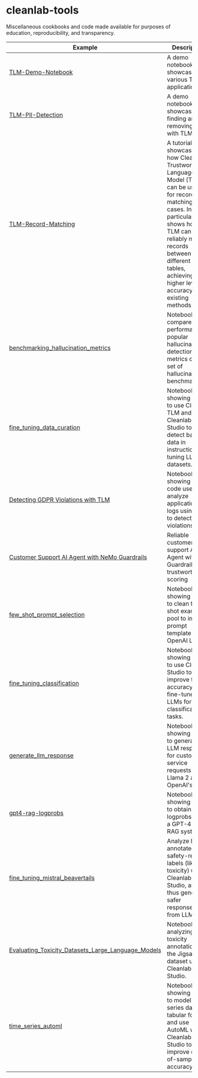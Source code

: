 # cleanlab-tools
Miscellaneous cookbooks and code made available for purposes of education, reproducibility, and transparency.


| Example                                                                                | Description                                                                                                                               |
|----------------------------------------------------------------------------------------|-------------------------------------------------------------------------------------------------------------------------------------------|
| [TLM-Demo-Notebook](TLM-Demo-Notebook/TLM-Demo.ipynb) | A demo notebook showcasing various TLM applications
| [TLM-PII-Detection](TLM-PII-Detection/TLM-PII-Detection.ipynb) | A demo notebook showcasing finding and removing PII with TLM
| [TLM-Record-Matching](TLM-Record-Matching/data_enrichment_record_matching_tutorial.ipynb) | A tutorial showcasing how Cleanlab's Trustworthy Language Model (TLM) can be used for record matching use cases. In particular, this shows how TLM can reliably match records between two different data tables, achieving higher levels of accuracy than existing methods.
| [benchmarking_hallucination_metrics](benchmarking_hallucination_metrics/benchmark_hallucination_metrics.ipynb) | Notebook that compares the performance of popular hallucination detection metrics on a set of hallucination benchmarks.
| [fine_tuning_data_curation](fine_tuning_data_curation/fine_tuning_data_curation.ipynb) | Notebook showing how to use Cleanlab TLM and Cleanlab Studio to detect bad data in instruction tuning LLM datasets.   
| [Detecting GDPR Violations with TLM](gdpr_tlm_blog_post/gdpr_tlm_blog_post.ipynb) | Notebook showing the code used to analyze application logs using TLM to detect GDPR violations                    |
| [Customer Support AI Agent with NeMo Guardrails](NeMo-Guardrails-Customer-Support/README.md) | Reliable customer support AI Agent with Guardrails and trustworthiness scoring                    |
| [few_shot_prompt_selection](few_shot_prompt_selection/few_shot_prompt_selection.ipynb) | Notebook showing how to clean few-shot examples pool to improve prompt template for OpenAI LLM.                                           |
| [fine_tuning_classification](fine_tuning_classification/fine_tuning_LLM_with_noisy_labels.ipynb) | Notebook showing how to use Cleanlab Studio to improve the accuracy of fine-tuned LLMs for classification tasks.
| [generate_llm_response](generate_llm_response/generate_llm_response.ipynb)             | Notebook showing how to generate LLM responses for customer service requests using Llama 2 and OpenAI's API.                              |
| [gpt4-rag-logprobs](gpt4-rag-logprobs/gpt4-rag-logprobs.ipynb) | Notebook showing how to obtain logprobs from a GPT-4 based RAG system.|
| [fine_tuning_mistral_beavertails](fine_tuning_mistral_beavertails/beavertails.ipynb) | Analyze human annotated AI-safety-related labels (like toxicity) using Cleanlab Studio, and thus generate safer responses from LLMs.|
| [Evaluating_Toxicity_Datasets_Large_Language_Models](jigsaw_ai_safety_keras/Evaluating_Toxicity_Datasets_Large_Language_Models.ipynb) | Notebook on analyzing toxicity annotations in the Jigsaw dataset using Cleanlab Studio.|
| [time_series_automl](time_series_automl/cleanlab_time_series_automl.ipynb) | Notebook showing how to model time series data in a tabular format and use AutoML with Cleanlab Studio to improve out-of-sample accuracy. |
